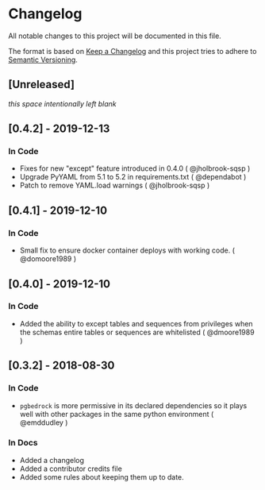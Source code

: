 # Changelog
All notable changes to this project will be documented in this file.

The format is based on [Keep a Changelog](http://keepachangelog.com/en/1.0.0/)
and this project tries to adhere to [Semantic Versioning](http://semver.org/spec/v2.0.0.html).

## [Unreleased]
_this space intentionally left blank_

## [0.4.2] - 2019-12-13
### In Code
- Fixes for new "except" feature introduced in 0.4.0 ( @jholbrook-sqsp )
- Upgrade PyYAML from 5.1 to 5.2 in requirements.txt ( @dependabot )
- Patch to remove YAML.load warnings ( @jholbrook-sqsp )

## [0.4.1] - 2019-12-10
### In Code
- Small fix to ensure docker container deploys with working code. ( @domoore1989 )

## [0.4.0] - 2019-12-10
### In Code
- Added the ability to except tables and sequences from privileges when the schemas entire tables
  or sequences are whitelisted ( @dmoore1989 )

## [0.3.2] - 2018-08-30
### In Code
- `pgbedrock` is more permissive in its declared dependencies so it plays well
  with other packages in the same python environment ( @emddudley )
### In Docs
- Added a changelog
- Added a contributor credits file
- Added some rules about keeping them up to date.
